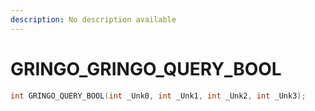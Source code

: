 ```yaml
---
description: No description available 
---
```


# GRINGO\_GRINGO_QUERY_BOOL

```cpp
int GRINGO_QUERY_BOOL(int _Unk0, int _Unk1, int _Unk2, int _Unk3);
```